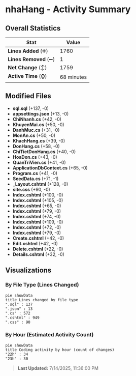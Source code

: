 # nhaHang - Activity Summary 

## Overall Statistics

| Stat                   | Value                                                             |
| ---------------------- | ----------------------------------------------------------------- |
| **Lines Added** (➕)   | 1760                                          |
| **Lines Removed** (➖) | 1                                        |
| **Net Change** (↕)    | 1759                |
| **Active Time** (⌚)   | 68 minutes |


## Modified Files
- **sql.sql** (+137, -0)
- **appsettings.json** (+13, -0)
- **ChiNhanh.cs** (+42, -0)
- **KhuyenMai.cs** (+50, -0)
- **DanhMuc.cs** (+31, -0)
- **MonAn.cs** (+50, -0)
- **KhachHang.cs** (+39, -0)
- **DonHang.cs** (+58, -0)
- **ChiTietDonHang.cs** (+40, -0)
- **HoaDon.cs** (+43, -0)
- **QuanTriVien.cs** (+41, -0)
- **ApplicationDbContext.cs** (+65, -0)
- **Program.cs** (+41, -0)
- **SeedData.cs** (+71, -1)
- **_Layout.cshtml** (+128, -0)
- **site.css** (+90, -0)
- **Index.cshtml** (+100, -0)
- **Index.cshtml** (+105, -0)
- **Index.cshtml** (+65, -0)
- **Index.cshtml** (+79, -0)
- **Index.cshtml** (+74, -0)
- **Index.cshtml** (+109, -0)
- **Index.cshtml** (+72, -0)
- **Index.cshtml** (+79, -0)
- **Create.cshtml** (+42, -0)
- **Edit.cshtml** (+42, -0)
- **Delete.cshtml** (+22, -0)
- **Details.cshtml** (+32, -0)

## Visualizations

### By File Type (Lines Changed)

```mermaid
pie showData
title Lines changed by file type
".sql" : 137
".json" : 13
".cs" : 572
".cshtml" : 949
".css" : 90
```

### By Hour (Estimated Activity Count)

```mermaid
pie showData
title Coding activity by hour (count of changes)
"22h" : 34
"23h" : 30
```


> **Last Updated:** 7/14/2025, 11:36:00 PM